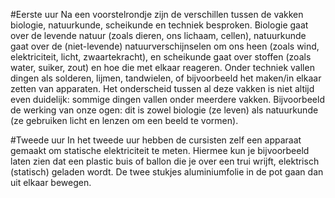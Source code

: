 #Eerste uur
Na een voorstelrondje zijn de verschillen tussen de vakken biologie, natuurkunde, scheikunde en techniek besproken. Biologie gaat over de levende natuur (zoals dieren, ons lichaam, cellen), natuurkunde gaat over de (niet-levende) natuurverschijnselen om ons heen (zoals wind, elektriciteit, licht, zwaartekracht), en scheikunde gaat over stoffen (zoals water, suiker, zout) en hoe die met elkaar reageren. Onder techniek vallen dingen als solderen, lijmen, tandwielen, of bijvoorbeeld het maken/in elkaar zetten van apparaten. Het onderscheid tussen al deze vakken is niet altijd even duidelijk: sommige dingen vallen onder meerdere vakken. Bijvoorbeeld de werking van onze ogen: dit is zowel biologie (ze leven) als natuurkunde (ze gebruiken licht en lenzen om een beeld te vormen).

#Tweede uur
In het tweede uur hebben de cursisten zelf een apparaat gemaakt om statische elektriciteit te meten. Hiermee kun je bijvoorbeeld laten zien dat een plastic buis of ballon die je over een trui wrijft, elektrisch (statisch) geladen wordt. De twee stukjes aluminiumfolie in de pot gaan dan uit elkaar bewegen.
